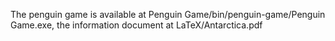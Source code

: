 The penguin game is available at Penguin Game/bin/penguin-game/Penguin Game.exe, the information document at LaTeX/Antarctica.pdf
